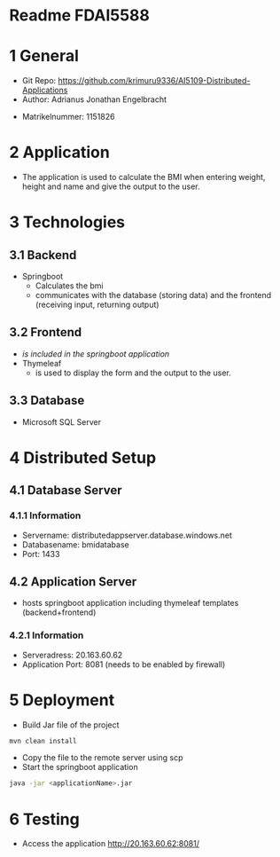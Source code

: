 # Readme FDAI5588

# 1 General
- Git Repo: https://github.com/krimuru9336/AI5109-Distributed-Applications
- Author: Adrianus Jonathan Engelbracht
* Matrikelnummer: 1151826
# 2 Application
- The application is used to calculate the BMI when entering weight, height and name and give the output to the user. 
# 3 Technologies
## 3.1 Backend
- Springboot
	- Calculates the bmi
	- communicates with the database (storing data) and the frontend (receiving input, returning output)
## 3.2 Frontend 
- *is included in the springboot application*
- Thymeleaf
	- is used to display the form and the output to the user. 
## 3.3 Database
- Microsoft SQL Server
# 4 Distributed Setup 
## 4.1 Database Server
### 4.1.1 Information
- Servername: distributedappserver.database.windows.net
- Databasename: bmidatabase
- Port: 1433
## 4.2 Application Server
- hosts springboot application including thymeleaf templates (backend+frontend)
### 4.2.1 Information
- Serveradress: 20.163.60.62
- Application Port: 8081 (needs to be enabled by firewall)
# 5 Deployment
- Build Jar file of the project
```bash
mvn clean install
```
- Copy the file to the remote server using scp
- Start the springboot application
```bash
java -jar <applicationName>.jar
```

# 6 Testing
- Access the application http://20.163.60.62:8081/
